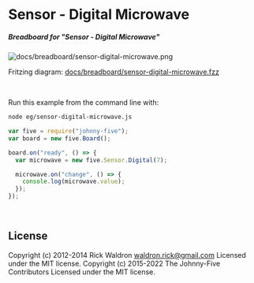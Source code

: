 <!--remove-start-->

# Sensor - Digital Microwave

<!--remove-end-->






##### Breadboard for "Sensor - Digital Microwave"



![docs/breadboard/sensor-digital-microwave.png](breadboard/sensor-digital-microwave.png)<br>

Fritzing diagram: [docs/breadboard/sensor-digital-microwave.fzz](breadboard/sensor-digital-microwave.fzz)

&nbsp;




Run this example from the command line with:
```bash
node eg/sensor-digital-microwave.js
```


```javascript
var five = require("johnny-five");
var board = new five.Board();

board.on("ready", () => {
  var microwave = new five.Sensor.Digital(7);

  microwave.on("change", () => {
    console.log(microwave.value);
  });
});

```








&nbsp;

<!--remove-start-->

## License
Copyright (c) 2012-2014 Rick Waldron <waldron.rick@gmail.com>
Licensed under the MIT license.
Copyright (c) 2015-2022 The Johnny-Five Contributors
Licensed under the MIT license.

<!--remove-end-->
